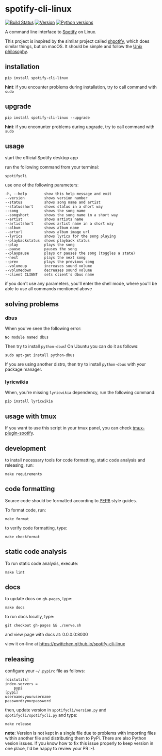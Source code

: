 # spotify-cli-linux

[![Build Status](https://img.shields.io/travis/pwittchen/spotify-cli-linux.svg?branch=master&style=flat-square)](https://travis-ci.org/pwittchen/spotify-cli-linux) [![Version](https://img.shields.io/pypi/v/spotify-cli-linux.svg?style=flat-square)](https://pypi.python.org/pypi/spotify-cli-linux/) [![Python versions](https://img.shields.io/pypi/pyversions/spotify-cli-linux.svg?style=flat-square)](https://pypi.python.org/pypi/spotify-cli-linux/)

A command line interface to [Spotify](https://www.spotify.com/) on Linux.

This project is inspired by the similar project called [shpotify](https://github.com/hnarayanan/shpotify), which does similar things, but on macOS. It should be simple and follow the [Unix philosophy](https://en.wikipedia.org/wiki/Unix_philosophy).

installation
------------

```
pip install spotify-cli-linux
```

**hint**: if you encounter problems during installation, try to call command with `sudo`

upgrade
-------

```
pip install spotify-cli-linux --upgrade
```

**hint**: if you enconunter problems during upgrade, try to call command with `sudo`

usage
-----

start the official Spotify desktop app

run the following command from your terminal:

```
spotifycli
```

use one of the following parameters:

```
-h, --help        show this help message and exit
--version         shows version number
--status          shows song name and artist
--statusshort     shows status in a short way
--song            shows the song name
--songshort       shows the song name in a short way
--artist          shows artists name
--artistshort     shows artist name in a short way
--album           shows album name
--arturl          shows album image url
--lyrics          shows lyrics for the song playing
--playbackstatus  shows playback status
--play            plays the song
--pause           pauses the song
--playpause       plays or pauses the song (toggles a state)
--next            plays the next song
--prev            plays the previous song
--volumeup        increases sound volume
--volumedown      decreases sound volume
--client CLIENT   sets client's dbus name
```

if you don't use any parameters, you'll enter the shell mode, where you'll be able to use all commands mentioned above

solving problems
----------------

### dbus

When you've seen the following error:

```
No module named dbus
```

Then try to install `python-dbus`! On Ubuntu you can do it as follows:

```
sudo apt-get install python-dbus
```

If you are using another distro, then try to install `python-dbus` with your package manager.

### lyricwikia

When, you're missing `lyricwikia` dependency, run the following command:

```
pip install lyricwikia
```

usage with tmux
---------------

If you want to use this script in your tmux panel, you can check [tmux-plugin-spotify](https://github.com/pwittchen/tmux-plugin-spotify).

development
-----------

to install necessary tools for code formatting, static code analysis and releasing, run:

```
make requirements
```

code formatting
---------------

Source code should be formatted according to [PEP8](https://www.python.org/dev/peps/pep-0008/) style guides.

To format code, run:

```
make format
```

to verify code formatting, type:

```
make checkformat
```

static code analysis
--------------------

To run static code analysis, execute:

```
make lint
```

docs
----

to update docs on `gh-pages`, type:

```
make docs
```

to run docs locally, type:
```
git checkout gh-pages && ./serve.sh
```

and view page with docs at: 0.0.0.0:8000

view it on-line at https://pwittchen.github.io/spotify-cli-linux

releasing
---------

configure your `~/.pypirc` file as follows:

```
[distutils]
index-servers =
    pypi
[pypi]
username:yourusername
password:yourpassword
```

then, update version in `spotifycli/version.py` and `spotifycli/spotifycli.py` and type:

```
make release
```

**note**: Version is not kept in a single file due to problems with importing files within another file and distributing them to PyPi. There are also Python vesion issues. If you know how to fix this issue properly to keep version in one place, I'd be happy to review your PR :-).
